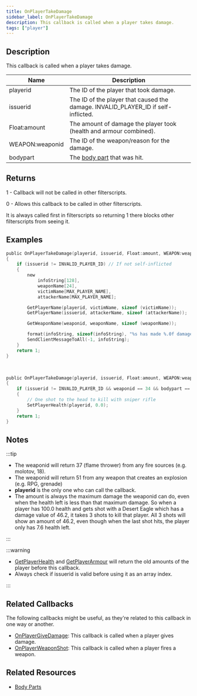 ```yaml
---
title: OnPlayerTakeDamage
sidebar_label: OnPlayerTakeDamage
description: This callback is called when a player takes damage.
tags: ["player"]
---
```


## Description

This callback is called when a player takes damage.

| Name            | Description                                                                       |
|-----------------|-----------------------------------------------------------------------------------|
| playerid        | The ID of the player that took damage.                                            |
| issuerid        | The ID of the player that caused the damage. INVALID_PLAYER_ID if self-inflicted. |
| Float:amount    | The amount of damage the player took (health and armour combined).                |
| WEAPON:weaponid | The ID of the weapon/reason for the damage.                                       |
| bodypart        | The [body part](../resources/bodyparts) that was hit.                             |

## Returns

1 - Callback will not be called in other filterscripts.

0 - Allows this callback to be called in other filterscripts.

It is always called first in filterscripts so returning 1 there blocks other filterscripts from seeing it.

## Examples

```c
public OnPlayerTakeDamage(playerid, issuerid, Float:amount, WEAPON:weaponid, bodypart)
{
    if (issuerid != INVALID_PLAYER_ID) // If not self-inflicted
    {
        new
            infoString[128],
            weaponName[24],
            victimName[MAX_PLAYER_NAME],
            attackerName[MAX_PLAYER_NAME];

        GetPlayerName(playerid, victimName, sizeof (victimName));
        GetPlayerName(issuerid, attackerName, sizeof (attackerName));

        GetWeaponName(weaponid, weaponName, sizeof (weaponName));

        format(infoString, sizeof(infoString), "%s has made %.0f damage to %s, weapon: %s, bodypart: %d", attackerName, amount, victimName, weaponName, bodypart);
        SendClientMessageToAll(-1, infoString);
    }
    return 1;
}
```

<br />

```c
public OnPlayerTakeDamage(playerid, issuerid, Float:amount, WEAPON:weaponid, bodypart)
{
    if (issuerid != INVALID_PLAYER_ID && weaponid == 34 && bodypart == 9)
    {
        // One shot to the head to kill with sniper rifle
        SetPlayerHealth(playerid, 0.0);
    }
    return 1;
}
```

## Notes

:::tip

- The weaponid will return 37 (flame thrower) from any fire sources (e.g. molotov, 18).
- The weaponid will return 51 from any weapon that creates an explosion (e.g. RPG, grenade)
- **playerid** is the only one who can call the callback.
- The amount is always the maximum damage the weaponid can do, even when the health left is less than that maximum damage. So when a player has 100.0 health and gets shot with a Desert Eagle which has a damage value of 46.2, it takes 3 shots to kill that player. All 3 shots will show an amount of 46.2, even though when the last shot hits, the player only has 7.6 health left.

:::

:::warning

- [GetPlayerHealth](../functions/GetPlayerHealth) and [GetPlayerArmour](../functions/GetPlayerArmour) will return the old amounts of the player before this callback.
- Always check if issuerid is valid before using it as an array index.

:::

## Related Callbacks

The following callbacks might be useful, as they're related to this callback in one way or another. 

- [OnPlayerGiveDamage](OnPlayerGiveDamage): This callback is called when a player gives damage. 
- [OnPlayerWeaponShot](OnPlayerWeaponShot): This callback is called when a player fires a weapon. 

## Related Resources

- [Body Parts](../resources/bodyparts)
